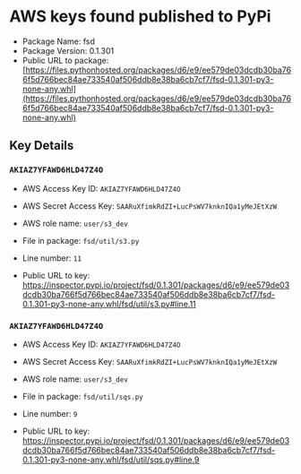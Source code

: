 # AWS keys found published to PyPi

* Package Name: fsd
* Package Version: 0.1.301
* Public URL to package: [https://files.pythonhosted.org/packages/d6/e9/ee579de03dcdb30ba766f5d766bec84ae733540af506ddb8e38ba6cb7cf7/fsd-0.1.301-py3-none-any.whl](https://files.pythonhosted.org/packages/d6/e9/ee579de03dcdb30ba766f5d766bec84ae733540af506ddb8e38ba6cb7cf7/fsd-0.1.301-py3-none-any.whl)

## Key Details

### `AKIAZ7YFAWD6HLD47Z4O`

* AWS Access Key ID: `AKIAZ7YFAWD6HLD47Z4O`
* AWS Secret Access Key: `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` 
* AWS role name: `user/s3_dev`
* File in package: `fsd/util/s3.py`
* Line number: `11`

* Public URL to key: https://inspector.pypi.io/project/fsd/0.1.301/packages/d6/e9/ee579de03dcdb30ba766f5d766bec84ae733540af506ddb8e38ba6cb7cf7/fsd-0.1.301-py3-none-any.whl/fsd/util/s3.py#line.11



### `AKIAZ7YFAWD6HLD47Z4O`

* AWS Access Key ID: `AKIAZ7YFAWD6HLD47Z4O`
* AWS Secret Access Key: `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` 
* AWS role name: `user/s3_dev`
* File in package: `fsd/util/sqs.py`
* Line number: `9`

* Public URL to key: https://inspector.pypi.io/project/fsd/0.1.301/packages/d6/e9/ee579de03dcdb30ba766f5d766bec84ae733540af506ddb8e38ba6cb7cf7/fsd-0.1.301-py3-none-any.whl/fsd/util/sqs.py#line.9


